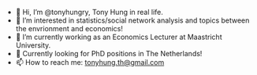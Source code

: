 - 👋 Hi, I’m @tonyhungry, Tony Hung in real life. 
- 👀 I’m interested in statistics/social network analysis and topics between the envrionment and economics!
- 🌱 I’m currently working as an Economics Lecturer at Maastricht University.
- 🌟 Currently looking for PhD positions in The Netherlands!
- 📫 How to reach me: tonyhung.th@gmail.com 

<!---
tonyhungry/tonyhungry is a ✨ special ✨ repository because its `README.md` (this file) appears on your GitHub profile.
You can click the Preview link to take a look at your changes.
--->
